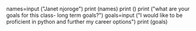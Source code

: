 
names=input ("Janet njoroge")
print (names)
print ()
print ("what are your goals for this class- long term goals?")
goals=input ("I would like to be proficient in python and further my career options")
print (goals)
